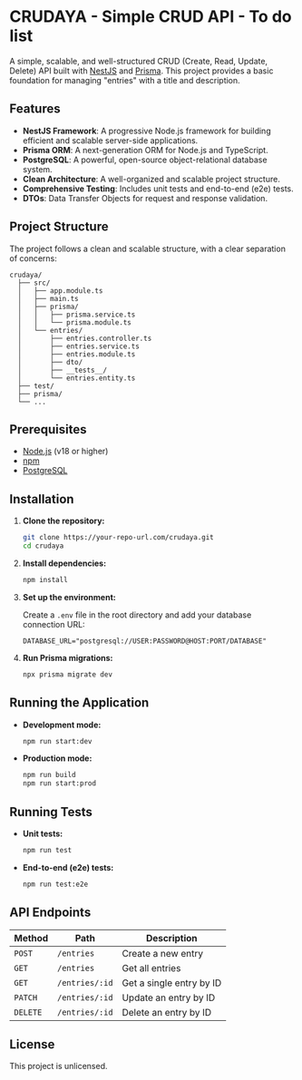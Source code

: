 # CRUDAYA - Simple CRUD API - To do list 

A simple, scalable, and well-structured CRUD (Create, Read, Update, Delete) API built with [NestJS](https://nestjs.com/) and [Prisma](https://www.prisma.io/). This project provides a basic foundation for managing "entries" with a title and description.

## Features

-   **NestJS Framework**: A progressive Node.js framework for building efficient and scalable server-side applications.
-   **Prisma ORM**: A next-generation ORM for Node.js and TypeScript.
-   **PostgreSQL**: A powerful, open-source object-relational database system.
-   **Clean Architecture**: A well-organized and scalable project structure.
-   **Comprehensive Testing**: Includes unit tests and end-to-end (e2e) tests.
-   **DTOs**: Data Transfer Objects for request and response validation.

## Project Structure

The project follows a clean and scalable structure, with a clear separation of concerns:

```
crudaya/
  ├── src/
  │   ├── app.module.ts
  │   ├── main.ts
  │   ├── prisma/
  │   │   ├── prisma.service.ts
  │   │   └── prisma.module.ts
  │   └── entries/
  │       ├── entries.controller.ts
  │       ├── entries.service.ts
  │       ├── entries.module.ts
  │       ├── dto/
  │       ├── __tests__/
  │       └── entries.entity.ts
  ├── test/
  ├── prisma/
  └── ...
```

## Prerequisites

-   [Node.js](https://nodejs.org/) (v18 or higher)
-   [npm](https://www.npmjs.com/)
-   [PostgreSQL](https://www.postgresql.org/)

## Installation

1.  **Clone the repository:**

    ```bash
    git clone https://your-repo-url.com/crudaya.git
    cd crudaya
    ```

2.  **Install dependencies:**

    ```bash
    npm install
    ```

3.  **Set up the environment:**

    Create a `.env` file in the root directory and add your database connection URL:

    ```env
    DATABASE_URL="postgresql://USER:PASSWORD@HOST:PORT/DATABASE"
    ```

4.  **Run Prisma migrations:**

    ```bash
    npx prisma migrate dev
    ```

## Running the Application

-   **Development mode:**

    ```bash
    npm run start:dev
    ```

-   **Production mode:**

    ```bash
    npm run build
    npm run start:prod
    ```

## Running Tests

-   **Unit tests:**

    ```bash
    npm run test
    ```

-   **End-to-end (e2e) tests:**

    ```bash
    npm run test:e2e
    ```

## API Endpoints

| Method | Path             | Description                  |
| ------ | ---------------- | ---------------------------- |
| `POST` | `/entries`       | Create a new entry           |
| `GET`  | `/entries`       | Get all entries              |
| `GET`  | `/entries/:id`   | Get a single entry by ID     |
| `PATCH`| `/entries/:id`   | Update an entry by ID        |
| `DELETE`| `/entries/:id`  | Delete an entry by ID        |

## License

This project is unlicensed.
